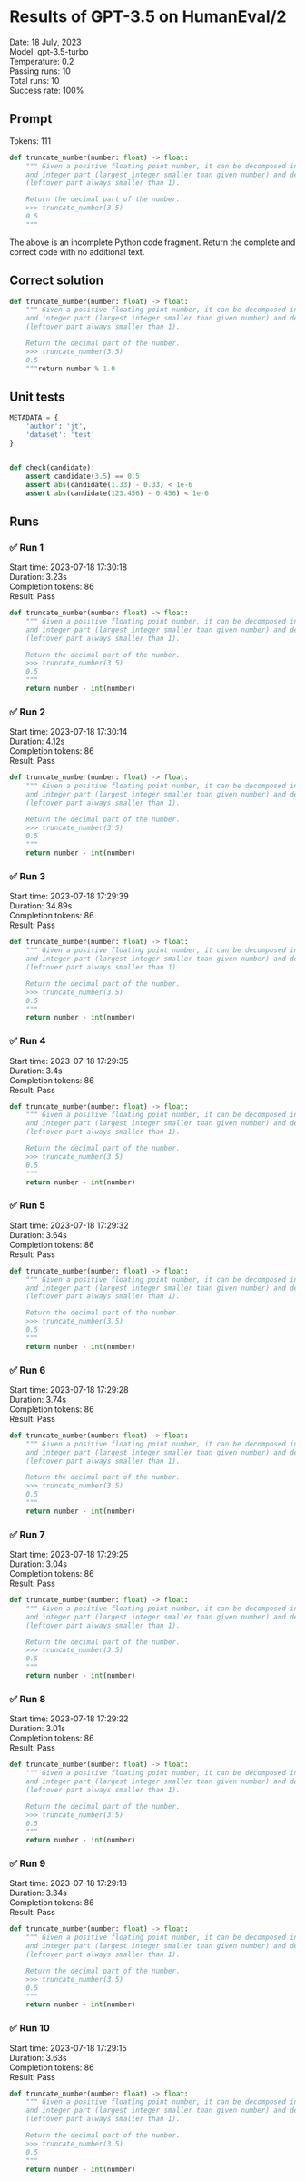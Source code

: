 # Results of GPT-3.5 on HumanEval/2
Date: 18 July, 2023<br />
Model: gpt-3.5-turbo<br />
Temperature: 0.2<br />
Passing runs: 10<br />
Total runs: 10<br />
Success rate: 100%
## Prompt
Tokens: 111
```python
def truncate_number(number: float) -> float:
    """ Given a positive floating point number, it can be decomposed into
    and integer part (largest integer smaller than given number) and decimals
    (leftover part always smaller than 1).

    Return the decimal part of the number.
    >>> truncate_number(3.5)
    0.5
    """
```
The above is an incomplete Python code fragment. Return the complete and correct code with no additional text.
## Correct solution
```python
def truncate_number(number: float) -> float:
    """ Given a positive floating point number, it can be decomposed into
    and integer part (largest integer smaller than given number) and decimals
    (leftover part always smaller than 1).

    Return the decimal part of the number.
    >>> truncate_number(3.5)
    0.5
    """return number % 1.0
```
## Unit tests
```python
METADATA = {
    'author': 'jt',
    'dataset': 'test'
}


def check(candidate):
    assert candidate(3.5) == 0.5
    assert abs(candidate(1.33) - 0.33) < 1e-6
    assert abs(candidate(123.456) - 0.456) < 1e-6
```
## Runs
### ✅ Run 1
Start time: 2023-07-18 17:30:18<br />
Duration: 3.23s<br />
Completion tokens: 86<br />
Result: Pass
```python
def truncate_number(number: float) -> float:
    """ Given a positive floating point number, it can be decomposed into
    and integer part (largest integer smaller than given number) and decimals
    (leftover part always smaller than 1).

    Return the decimal part of the number.
    >>> truncate_number(3.5)
    0.5
    """
    return number - int(number)
```
### ✅ Run 2
Start time: 2023-07-18 17:30:14<br />
Duration: 4.12s<br />
Completion tokens: 86<br />
Result: Pass
```python
def truncate_number(number: float) -> float:
    """ Given a positive floating point number, it can be decomposed into
    and integer part (largest integer smaller than given number) and decimals
    (leftover part always smaller than 1).

    Return the decimal part of the number.
    >>> truncate_number(3.5)
    0.5
    """
    return number - int(number)
```
### ✅ Run 3
Start time: 2023-07-18 17:29:39<br />
Duration: 34.89s<br />
Completion tokens: 86<br />
Result: Pass
```python
def truncate_number(number: float) -> float:
    """ Given a positive floating point number, it can be decomposed into
    and integer part (largest integer smaller than given number) and decimals
    (leftover part always smaller than 1).

    Return the decimal part of the number.
    >>> truncate_number(3.5)
    0.5
    """
    return number - int(number)
```
### ✅ Run 4
Start time: 2023-07-18 17:29:35<br />
Duration: 3.4s<br />
Completion tokens: 86<br />
Result: Pass
```python
def truncate_number(number: float) -> float:
    """ Given a positive floating point number, it can be decomposed into
    and integer part (largest integer smaller than given number) and decimals
    (leftover part always smaller than 1).

    Return the decimal part of the number.
    >>> truncate_number(3.5)
    0.5
    """
    return number - int(number)
```
### ✅ Run 5
Start time: 2023-07-18 17:29:32<br />
Duration: 3.64s<br />
Completion tokens: 86<br />
Result: Pass
```python
def truncate_number(number: float) -> float:
    """ Given a positive floating point number, it can be decomposed into
    and integer part (largest integer smaller than given number) and decimals
    (leftover part always smaller than 1).

    Return the decimal part of the number.
    >>> truncate_number(3.5)
    0.5
    """
    return number - int(number)
```
### ✅ Run 6
Start time: 2023-07-18 17:29:28<br />
Duration: 3.74s<br />
Completion tokens: 86<br />
Result: Pass
```python
def truncate_number(number: float) -> float:
    """ Given a positive floating point number, it can be decomposed into
    and integer part (largest integer smaller than given number) and decimals
    (leftover part always smaller than 1).

    Return the decimal part of the number.
    >>> truncate_number(3.5)
    0.5
    """
    return number - int(number)
```
### ✅ Run 7
Start time: 2023-07-18 17:29:25<br />
Duration: 3.04s<br />
Completion tokens: 86<br />
Result: Pass
```python
def truncate_number(number: float) -> float:
    """ Given a positive floating point number, it can be decomposed into
    and integer part (largest integer smaller than given number) and decimals
    (leftover part always smaller than 1).

    Return the decimal part of the number.
    >>> truncate_number(3.5)
    0.5
    """
    return number - int(number)
```
### ✅ Run 8
Start time: 2023-07-18 17:29:22<br />
Duration: 3.01s<br />
Completion tokens: 86<br />
Result: Pass
```python
def truncate_number(number: float) -> float:
    """ Given a positive floating point number, it can be decomposed into
    and integer part (largest integer smaller than given number) and decimals
    (leftover part always smaller than 1).

    Return the decimal part of the number.
    >>> truncate_number(3.5)
    0.5
    """
    return number - int(number)
```
### ✅ Run 9
Start time: 2023-07-18 17:29:18<br />
Duration: 3.34s<br />
Completion tokens: 86<br />
Result: Pass
```python
def truncate_number(number: float) -> float:
    """ Given a positive floating point number, it can be decomposed into
    and integer part (largest integer smaller than given number) and decimals
    (leftover part always smaller than 1).

    Return the decimal part of the number.
    >>> truncate_number(3.5)
    0.5
    """
    return number - int(number)
```
### ✅ Run 10
Start time: 2023-07-18 17:29:15<br />
Duration: 3.63s<br />
Completion tokens: 86<br />
Result: Pass
```python
def truncate_number(number: float) -> float:
    """ Given a positive floating point number, it can be decomposed into
    and integer part (largest integer smaller than given number) and decimals
    (leftover part always smaller than 1).

    Return the decimal part of the number.
    >>> truncate_number(3.5)
    0.5
    """
    return number - int(number)
```

